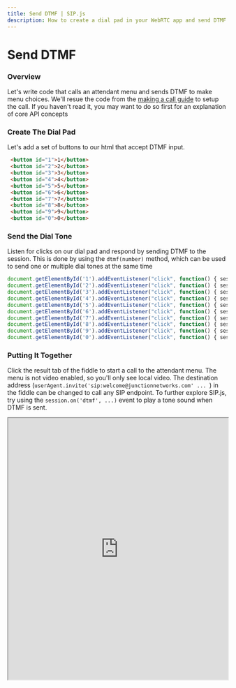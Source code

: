 ```yaml
---
title: Send DTMF | SIP.js
description: How to create a dial pad in your WebRTC app and send DTMF tones with SIP.js
---
```


# Send DTMF

### Overview

Let's write code that calls an attendant menu and sends DTMF to make menu choices. We'll
resue the code from the [making a call guide](/guides/make-call) to setup the call. If you haven't read it, you
may want to do so first for an explanation of core API concepts


### Create The Dial Pad

Let's add a set of buttons to our html that accept DTMF input.

~~~ html
 <button id="1">1</button>
 <button id="2">2</button>
 <button id="3">3</button>
 <button id="4">4</button>
 <button id="5">5</button>
 <button id="6">6</button>
 <button id="7">7</button>
 <button id="8">8</button>
 <button id="9">9</button>
 <button id="0">0</button>
~~~

### Send the Dial Tone

Listen for clicks on our dial pad and respond by sending DTMF to the session.
This is done by using the `dtmf(number)` method, which can be used to send one or multiple dial tones at the same time

~~~ javascript
document.getElementById('1').addEventListener("click", function() { session.dtmf(1);}, false);
document.getElementById('2').addEventListener("click", function() { session.dtmf(2);}, false);
document.getElementById('3').addEventListener("click", function() { session.dtmf(3);}, false);
document.getElementById('4').addEventListener("click", function() { session.dtmf(4);}, false);
document.getElementById('5').addEventListener("click", function() { session.dtmf(5);}, false);
document.getElementById('6').addEventListener("click", function() { session.dtmf(6);}, false);
document.getElementById('7').addEventListener("click", function() { session.dtmf(7);}, false);
document.getElementById('8').addEventListener("click", function() { session.dtmf(8);}, false);
document.getElementById('9').addEventListener("click", function() { session.dtmf(9);}, false);
document.getElementById('0').addEventListener("click", function() { session.dtmf(0);}, false);
~~~

### Putting It Together

Click the result tab of the fiddle to start a call to the attendant menu.  The menu is not video enabled,
so you'll only see local video.  The destination address (`userAgent.invite('sip:welcome@junctionnetworks.com' ... `) in the
fiddle can be changed to call any SIP endpoint.
To further explore SIP.js, try using the `session.on('dtmf', ...)` event to play a tone sound when DTMF is sent.

<iframe
  style="width: 100%; height: 600px"
  src="https://jsfiddle.net/NBUS3/embedded/js,html,css,result/">
</iframe>
